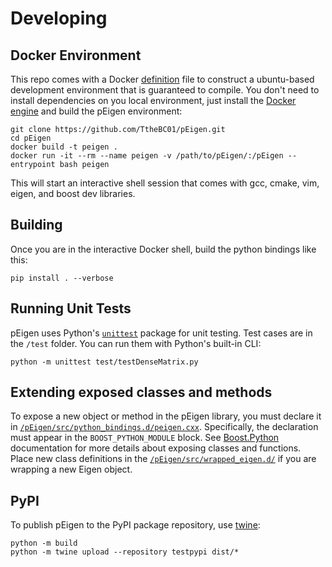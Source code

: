 # Developing

## Docker Environment

This repo comes with a Docker [definition](/Dockerfile) file to construct a ubuntu-based development environment that
is guaranteed to compile. You don't need to install dependencies on you local environment, just install the
[Docker engine](https://www.docker.com/) and build the pEigen environment:

```
git clone https://github.com/TtheBC01/pEigen.git
cd pEigen 
docker build -t peigen .
docker run -it --rm --name peigen -v /path/to/pEigen/:/pEigen --entrypoint bash peigen
```
This will start an interactive shell session that comes with gcc, cmake, vim, eigen, and boost dev libraries. 

## Building

Once you are in the interactive Docker shell, build the python bindings like this:

```
pip install . --verbose
```

## Running Unit Tests

pEigen uses Python's [`unittest`](https://docs.python.org/3/library/unittest.html#module-unittest) package for unit testing. 
Test cases are in the `/test` folder. You can run them with Python's built-in CLI:

```shell
python -m unittest test/testDenseMatrix.py
```

## Extending exposed classes and methods

To expose a new object or method in the pEigen library, you must declare it in 
[`/pEigen/src/python_bindings.d/peigen.cxx`](/src/python_bindings.d/peigen.cxx). Specifically, the 
declaration must appear in the `BOOST_PYTHON_MODULE` block. See 
[Boost.Python](https://www.boost.org/doc/libs/1_76_0/libs/python/doc/html/tutorial/tutorial/exposing.html) 
documentation for more details about exposing classes and functions. Place new class definitions in the 
[`/pEigen/src/wrapped_eigen.d/`](/src/wrapped_eigen.d) if you are wrapping a new Eigen object. 

## PyPI

To publish pEigen to the PyPI package repository, use [twine](https://twine.readthedocs.io/en/stable/):

```
python -m build
python -m twine upload --repository testpypi dist/*
```